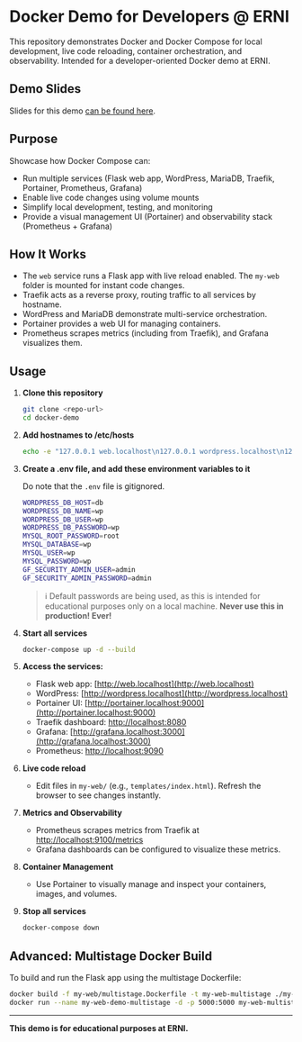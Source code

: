 # Docker Demo for Developers @ ERNI

This repository demonstrates Docker and Docker Compose for local development, live code reloading, container orchestration, and observability. Intended for a developer-oriented Docker demo at ERNI.

## Demo Slides

Slides for this demo [can be found here](https://app.mural.co/t/vic6891/m/vic6891/1751354007942/1dce0cb11d2a77d331a1eca470a2d3b0831a1f57?sender=u248506648a704dfecee33067).

## Purpose

Showcase how Docker Compose can:
- Run multiple services (Flask web app, WordPress, MariaDB, Traefik, Portainer, Prometheus, Grafana)
- Enable live code changes using volume mounts
- Simplify local development, testing, and monitoring
- Provide a visual management UI (Portainer) and observability stack (Prometheus + Grafana)

## How It Works

- The `web` service runs a Flask app with live reload enabled. The `my-web` folder is mounted for instant code changes.
- Traefik acts as a reverse proxy, routing traffic to all services by hostname.
- WordPress and MariaDB demonstrate multi-service orchestration.
- Portainer provides a web UI for managing containers.
- Prometheus scrapes metrics (including from Traefik), and Grafana visualizes them.

## Usage

1. **Clone this repository**
   ```sh
   git clone <repo-url>
   cd docker-demo
   ```

2. **Add hostnames to /etc/hosts**
   ```sh
   echo -e "127.0.0.1 web.localhost\n127.0.0.1 wordpress.localhost\n127.0.0.1 portainer.localhost\n127.0.0.1 grafana.localhost" | sudo tee -a /etc/hosts
   ```

3. **Create a .env file, and add these environment variables to it**

   Do note that the `.env` file is gitignored.

   ```bash
   WORDPRESS_DB_HOST=db
   WORDPRESS_DB_NAME=wp
   WORDPRESS_DB_USER=wp
   WORDPRESS_DB_PASSWORD=wp
   MYSQL_ROOT_PASSWORD=root
   MYSQL_DATABASE=wp
   MYSQL_USER=wp
   MYSQL_PASSWORD=wp
   GF_SECURITY_ADMIN_USER=admin
   GF_SECURITY_ADMIN_PASSWORD=admin
   ```

   > ℹ️ Default passwords are being used, as this is intended for educational purposes only on a local machine. **Never use this in production! Ever!**

4. **Start all services**
   ```sh
   docker-compose up -d --build
   ```


5. **Access the services:**
   - Flask web app: [http://web.localhost](http://web.localhost)
   - WordPress: [http://wordpress.localhost](http://wordpress.localhost)
   - Portainer UI: [http://portainer.localhost:9000](http://portainer.localhost:9000)
   - Traefik dashboard: [http://localhost:8080](http://localhost:8080)
   - Grafana: [http://grafana.localhost:3000](http://grafana.localhost:3000)
   - Prometheus: [http://localhost:9090](http://localhost:9090)

6. **Live code reload**
   - Edit files in `my-web/` (e.g., `templates/index.html`). Refresh the browser to see changes instantly.

7. **Metrics and Observability**
   - Prometheus scrapes metrics from Traefik at [http://localhost:9100/metrics](http://localhost:9100/metrics)
   - Grafana dashboards can be configured to visualize these metrics.

8. **Container Management**
   - Use Portainer to visually manage and inspect your containers, images, and volumes.

9. **Stop all services**
   ```sh
   docker-compose down
   ```

## Advanced: Multistage Docker Build

To build and run the Flask app using the multistage Dockerfile:
```sh
docker build -f my-web/multistage.Dockerfile -t my-web-multistage ./my-web
docker run --name my-web-demo-multistage -d -p 5000:5000 my-web-multistage
```

---

**This demo is for educational purposes at ERNI.**
